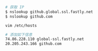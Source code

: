 <!--
 * @Author: leyi leyi@myun.info
 * @Date: 2024-09-10 16:57:25
 * @LastEditors: leyi leyi@myun.info
 * @LastEditTime: 2024-09-10 16:57:56
 * @FilePath: /centos_install_shell/github 镜像.md
 * @Description:
 *
 * Copyright (c) 2024 by ${git_name_email}, All Rights Reserved.
-->

```sh
# 获取 IP
$ nslookup github.global.ssl.fastly.net
$ nslookup github.com
```

```sh
vim /etc/hosts

# 添加如下信息
74.86.228.110 global-ssl.fastly.net
20.205.243.166 github.com
```
